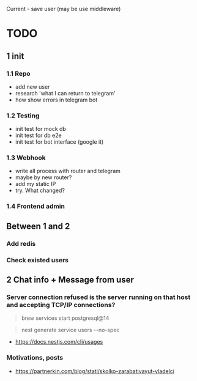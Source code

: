 Current - save user (may be use middleware)

# TODO

## 1 init
 
### 1.1 Repo
- add new user
- research 'what I can return to telegram'
- how show errors in telegram bot

### 1.2 Testing
- init test for mock db
- init test for db e2e
- init test for bot interface (google it)

### 1.3 Webhook
- write all process with router and telegram
- maybe by new router?
- add my static IP
- try. What changed?

### 1.4 Frontend admin

## Between 1 and 2
### Add redis
### Check existed users

## 2 Chat info + Message from user


### Server connection refused is the server running on that host and accepting TCP/IP connections?
> brew services start postgresql@14

>  nest generate service users --no-spec

- https://docs.nestjs.com/cli/usages

### Motivations, posts
- https://partnerkin.com/blog/stati/skolko-zarabativayut-vladelci